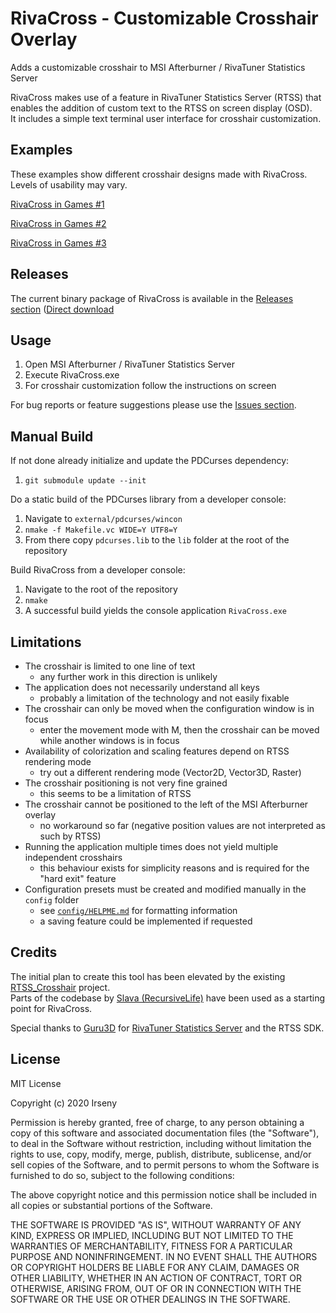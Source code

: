 RivaCross - Customizable Crosshair Overlay
==========================================

Adds a customizable crosshair to MSI Afterburner /
RivaTuner Statistics Server

RivaCross makes use of a feature in RivaTuner Statistics Server (RTSS)
that enables the addition of custom text to the RTSS on screen display (OSD).<br>
It includes a simple text terminal user interface for crosshair customization.

Examples
--------
These examples show different crosshair designs made with RivaCross.<br>
Levels of usability may vary.

[RivaCross in Games #1](docs/images/example00_clear_sky.jpg)

[RivaCross in Games #2](docs/images/example01_mankind_divided.jpg)

[RivaCross in Games #3](docs/images/example02_acc.jpg)

Releases
--------

The current binary package of RivaCross is available in the 
[Releases section](https://github.com/irseny/RivaCross/releases)
([Direct download](https://github.com/irseny/RivaCross/releases/download/v0.5.2/RivaCross.Windows.64bit.zip)

Usage
-----

1. Open MSI Afterburner / RivaTuner Statistics Server
1. Execute RivaCross.exe
1. For crosshair customization follow the instructions on screen

For bug reports or feature suggestions please use the 
[Issues section](https://github.com/irseny/RivaCross/issues).

Manual Build
------------

If not done already initialize and update the PDCurses dependency:
1. `git submodule update --init`

Do a static build of the PDCurses library from a developer console:
1. Navigate to `external/pdcurses/wincon`
1. `nmake -f Makefile.vc WIDE=Y UTF8=Y`
1. From there copy `pdcurses.lib` to the `lib` folder at the root of the repository

Build RivaCross from a developer console:
1. Navigate to the root of the repository
1. `nmake`
1. A successful build yields the console application `RivaCross.exe`

Limitations
-----------
* The crosshair is limited to one line of text
  - any further work in this direction is unlikely
* The application does not necessarily understand all keys
  - probably a limitation of the technology and not easily fixable
* The crosshair can only be moved when the configuration window is in focus
  - enter the movement mode with M, then the crosshair can be moved while another windows is in focus
* Availability of colorization and scaling features depend on RTSS rendering mode
  - try out a different rendering mode (Vector2D, Vector3D, Raster)
* The crosshair positioning is not very fine grained
  - this seems to be a limitation of RTSS
* The crosshair cannot be positioned to the left of the MSI Afterburner overlay
  - no workaround so far (negative position values are not interpreted as such by RTSS)
* Running the application multiple times does not yield multiple independent crosshairs
  - this behaviour exists for simplicity reasons and is required for the "hard exit" feature
* Configuration presets must be created and modified manually in the `config` folder
  - see [`config/HELPME.md`](config/HELPME.md) for formatting information
  - a saving feature could be implemented if requested

Credits
-------

The initial plan to create this tool has been elevated by the existing
[RTSS_Crosshair](https://github.com/RecursiveLife/RTSS_Crosshair) project.<br>
Parts of the codebase by
[Slava (RecursiveLife)](https://github.com/RecursiveLife)
have been used as a starting point for RivaCross.

Special thanks to
[Guru3D](https://www.guru3d.com)
for [RivaTuner Statistics Server](https://www.guru3d.com/content-page/rivatuner.html)
and the RTSS SDK.

License
-------

MIT License

Copyright (c) 2020 Irseny

Permission is hereby granted, free of charge, to any person obtaining a copy
of this software and associated documentation files (the "Software"), to deal
in the Software without restriction, including without limitation the rights
to use, copy, modify, merge, publish, distribute, sublicense, and/or sell
copies of the Software, and to permit persons to whom the Software is
furnished to do so, subject to the following conditions:

The above copyright notice and this permission notice shall be included in all
copies or substantial portions of the Software.

THE SOFTWARE IS PROVIDED "AS IS", WITHOUT WARRANTY OF ANY KIND, EXPRESS OR
IMPLIED, INCLUDING BUT NOT LIMITED TO THE WARRANTIES OF MERCHANTABILITY,
FITNESS FOR A PARTICULAR PURPOSE AND NONINFRINGEMENT. IN NO EVENT SHALL THE
AUTHORS OR COPYRIGHT HOLDERS BE LIABLE FOR ANY CLAIM, DAMAGES OR OTHER
LIABILITY, WHETHER IN AN ACTION OF CONTRACT, TORT OR OTHERWISE, ARISING FROM,
OUT OF OR IN CONNECTION WITH THE SOFTWARE OR THE USE OR OTHER DEALINGS IN THE
SOFTWARE.

